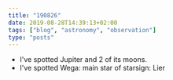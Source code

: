```yaml
---
title: "190826"
date: 2019-08-28T14:39:13+02:00
tags: ["blog", "astronomy", "observation"]
type: "posts"
---
```


* I've spotted Jupiter and 2 of its moons.
* I've spotted Wega: main star of starsign: Lier
